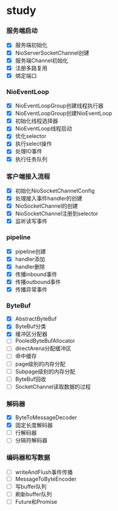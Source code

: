 # study

### 服务端启动

* [X]  服务端初始化
* [X]  NioServerSocketChannel创建
* [X]  服务端Channel初始化
* [X]  注册多路复用
* [X]  绑定端口

### NioEventLoop

* [X]  NioEventLoopGroup创建线程执行器
* [X]  NioEventLoopGroup创建NioEventLoop
* [X]  初始化线程选择器
* [X]  NioEventLoop线程启动
* [X]  优化selector
* [X]  执行select操作
* [X]  处理IO事件
* [X]  执行任务队列

### 客户端接入流程

* [X]  初始化NioSocketChannelConfig
* [X]  处理接入事件handler的创建
* [X]  NioSocketChannel的创建
* [X]  NioSocketChannel注册到selector
* [X]  监听读写事件

### pipeline

* [X]  pipeline创建
* [X]  handler添加
* [X]  handler删除
* [X]  传播inbound事件
* [X]  传播outbound事件
* [X]  传播异常事件

### ByteBuf

* [X]  AbstractByteBuf
* [X]  ByteBuf分类
* [X]  缓冲区分配器
* [ ]  PooledByteBufAllocator
* [ ]  directArena分配缓冲区
* [ ]  命中缓存
* [ ]  page级别的内存分配
* [ ]  Subpage级别的内存分配
* [ ]  ByteBuf回收
* [ ]  SocketChannel读取数据的过程

### 解码器

* [X]  ByteToMessageDecoder
* [X]  固定长度解码器
* [ ]  行解码器
* [ ]  分隔符解码器

### 编码器和写数据

* [ ]  writeAndFlush事件传播
* [ ]  MessageToByteEncoder
* [ ]  写buffer队列
* [ ]  刷新buffer队列
* [ ]  Future和Promise
